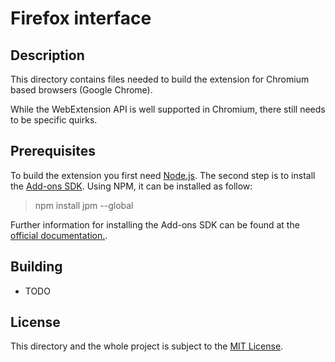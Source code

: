 # Firefox interface
## Description
This directory contains files needed to build the extension for Chromium based browsers (Google Chrome).

While the WebExtension API is well supported in Chromium, there still needs to be specific quirks.

## Prerequisites
To build the extension you first need [Node.js](https://nodejs.org/). The second step is to install the [Add-ons SDK](https://www.npmjs.com/package/jpm). Using NPM, it can be installed as follow:

> npm install jpm --global

Further information for installing the Add-ons SDK can be found at the [official documentation.](https://developer.mozilla.org/en-US/Add-ons/SDK/Tools/jpm#Installation).

## Building
* TODO

## License
This directory and the whole project is subject to the [MIT License](../license).
